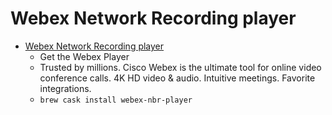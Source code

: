 # Webex Network Recording player
- [Webex Network Recording player](https://www.webex.com/play-webex-recording.html)
  -  Get the Webex Player
  - Trusted by millions. Cisco Webex is the ultimate tool for online video conference calls. 4K HD video & audio. Intuitive meetings. Favorite integrations.
  - `brew cask install webex-nbr-player`
